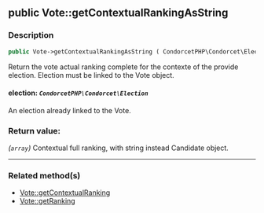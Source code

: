 ## public Vote::getContextualRankingAsString

### Description    

```php
public Vote->getContextualRankingAsString ( CondorcetPHP\Condorcet\Election $election ): array
```

Return the vote actual ranking complete for the contexte of the provide election. Election must be linked to the Vote object.
    

#### **election:** *```CondorcetPHP\Condorcet\Election```*   
An election already linked to the Vote.    


### Return value:   

*(```array```)* Contextual full ranking, with string instead Candidate object.


---------------------------------------

### Related method(s)      

* [Vote::getContextualRanking](/Docs/ApiReferences/Vote%20Class/public%20Vote--getContextualRanking.md)    
* [Vote::getRanking](/Docs/ApiReferences/Vote%20Class/public%20Vote--getRanking.md)    
